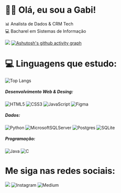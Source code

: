 # 👩🏽 Olá, eu sou a Gabi!
📊 Analista de Dados & CRM Tech<br/>
💻 Bacharel em Sistemas de Informação<br/>

<!-- GitHub stats: https://github.com/anuraghazra/github-readme-stats -->
![](https://github-readme-stats.vercel.app/api?username=gabiikatherin&theme=radical&hide_border=false&include_all_commits=true&count_private=true)
[![Ashutosh's github activity graph](https://github-readme-activity-graph.vercel.app/graph?username=gabiikatherin&bg_color=000000&color=9e4c98&line=9e4c98&point=251321&area=true&hide_border=true)](https://github.com/ashutosh00710/github-readme-activity-graph)


# 💻 Linguagens que estudo:</br>
![Top Langs](https://github-readme-stats.vercel.app/api/top-langs/?username=GabiiKatherin&layout=compact&theme=radical)</br>
<!-- Badges from https://github.com/Ileriayo/markdown-badges -->
##### Desenvolvimento Web & Desing:
![HTML5](https://img.shields.io/badge/html5-%23E34F26.svg?style=for-the-badge&logo=html5&logoColor=white)
![CSS3](https://img.shields.io/badge/css3-%231572B6.svg?style=for-the-badge&logo=css3&logoColor=white)
![JavaScript](https://img.shields.io/badge/javascript-%23323330.svg?style=for-the-badge&logo=javascript&logoColor=%23F7DF1E)
![Figma](https://img.shields.io/badge/figma-%23F24E1E.svg?style=for-the-badge&logo=figma&logoColor=white)

##### Dados:
![Python](https://img.shields.io/badge/python-3670A0?style=for-the-badge&logo=python&logoColor=ffdd54)
![MicrosoftSQLServer](https://img.shields.io/badge/Microsoft%20SQL%20Server-CC2927?style=for-the-badge&logo=microsoft%20sql%20server&logoColor=white)
![Postgres](https://img.shields.io/badge/postgres-%23316192.svg?style=for-the-badge&logo=postgresql&logoColor=white)
![SQLite](https://img.shields.io/badge/sqlite-%2307405e.svg?style=for-the-badge&logo=sqlite&logoColor=white)

##### Programação:
![Java](https://img.shields.io/badge/java-%23ED8B00.svg?style=for-the-badge&logo=openjdk&logoColor=white)
![C](https://img.shields.io/badge/c-%2300599C.svg?style=for-the-badge&logo=c&logoColor=white)

# Me siga nas redes sociais:</br>
<a href="https://www.linkedin.com/in/gabriellikatherin" target="_blank"><img src="https://img.shields.io/badge/linkedin-%230077B5.svg?style=for-the-badge&logo=linkedin&logoColor=white"></a>
![Instagram](https://img.shields.io/badge/Instagram-%23E4405F.svg?style=for-the-badge&logo=Instagram&logoColor=white)
![Medium](https://img.shields.io/badge/Medium-12100E?style=for-the-badge&logo=medium&logoColor=white)
